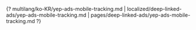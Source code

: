 {? multilang/ko-KR/yep-ads-mobile-tracking.md | localized/deep-linked-ads/yep-ads-mobile-tracking.md | pages/deep-linked-ads/yep-ads-mobile-tracking.md ?}
